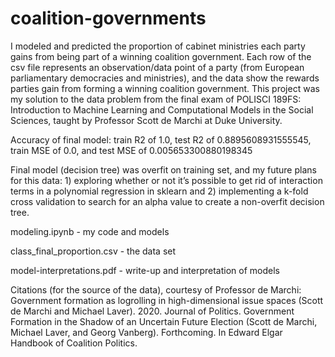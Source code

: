 # coalition-governments
I modeled and predicted the proportion of cabinet ministries each party gains from being part of a winning coalition government. Each row of the csv file represents an observation/data point of a party (from European parliamentary democracies and ministries), and the data show the rewards parties gain from forming a winning coalition government. This project was my solution to the data problem from the final exam of POLISCI 189FS: Introduction to Machine Learning and Computational Models in the Social Sciences, taught by Professor Scott de Marchi at Duke University. 

Accuracy of final model: train R2 of 1.0, test R2 of 0.8895608931555545, train MSE of 0.0, and test MSE of 0.005653300880198345

Final model (decision tree) was overfit on training set, and my future plans for this data: 1) exploring whether or not it’s possible to get rid of interaction terms in a polynomial regression in sklearn and 2) implementing a k-fold cross validation to search for an alpha value to create a non-overfit decision tree.

modeling.ipynb - my code and models

class_final_proportion.csv - the data set 

model-interpretations.pdf - write-up and interpretation of models


Citations (for the source of the data), courtesy of Professor de Marchi: 
Government formation as logrolling in high-dimensional issue spaces (Scott de Marchi and Michael Laver). 2020. Journal of Politics.
Government Formation in the Shadow of an Uncertain Future Election (Scott de Marchi, Michael Laver, and Georg Vanberg). Forthcoming. In Edward Elgar Handbook of Coalition Politics.

